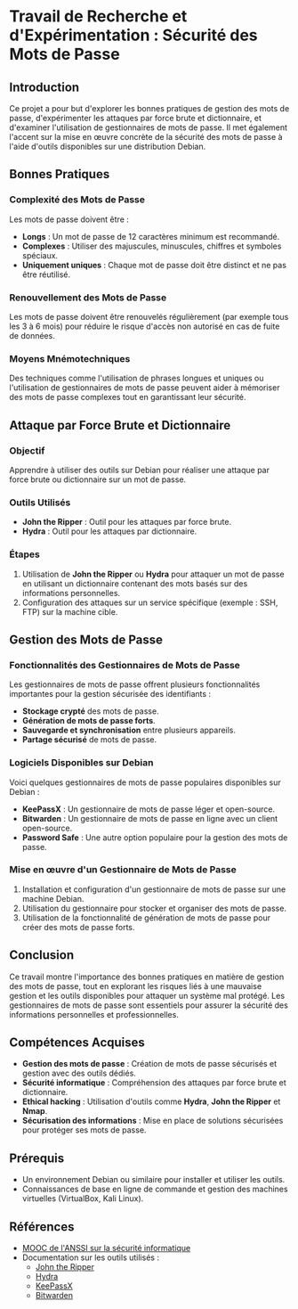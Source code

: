# Travail de Recherche et d'Expérimentation : Sécurité des Mots de Passe

## Introduction
Ce projet a pour but d'explorer les bonnes pratiques de gestion des mots de passe, d'expérimenter les attaques par force brute et dictionnaire, et d'examiner l'utilisation de gestionnaires de mots de passe. Il met également l'accent sur la mise en œuvre concrète de la sécurité des mots de passe à l'aide d'outils disponibles sur une distribution Debian.

## Bonnes Pratiques
### Complexité des Mots de Passe
Les mots de passe doivent être :
- **Longs** : Un mot de passe de 12 caractères minimum est recommandé.
- **Complexes** : Utiliser des majuscules, minuscules, chiffres et symboles spéciaux.
- **Uniquement uniques** : Chaque mot de passe doit être distinct et ne pas être réutilisé.

### Renouvellement des Mots de Passe
Les mots de passe doivent être renouvelés régulièrement (par exemple tous les 3 à 6 mois) pour réduire le risque d'accès non autorisé en cas de fuite de données.

### Moyens Mnémotechniques
Des techniques comme l'utilisation de phrases longues et uniques ou l'utilisation de gestionnaires de mots de passe peuvent aider à mémoriser des mots de passe complexes tout en garantissant leur sécurité.

## Attaque par Force Brute et Dictionnaire
### Objectif
Apprendre à utiliser des outils sur Debian pour réaliser une attaque par force brute ou dictionnaire sur un mot de passe.

### Outils Utilisés
- **John the Ripper** : Outil pour les attaques par force brute.
- **Hydra** : Outil pour les attaques par dictionnaire.

### Étapes
1. Utilisation de **John the Ripper** ou **Hydra** pour attaquer un mot de passe en utilisant un dictionnaire contenant des mots basés sur des informations personnelles.
2. Configuration des attaques sur un service spécifique (exemple : SSH, FTP) sur la machine cible.

## Gestion des Mots de Passe
### Fonctionnalités des Gestionnaires de Mots de Passe
Les gestionnaires de mots de passe offrent plusieurs fonctionnalités importantes pour la gestion sécurisée des identifiants :
- **Stockage crypté** des mots de passe.
- **Génération de mots de passe forts**.
- **Sauvegarde et synchronisation** entre plusieurs appareils.
- **Partage sécurisé** de mots de passe.

### Logiciels Disponibles sur Debian
Voici quelques gestionnaires de mots de passe populaires disponibles sur Debian :
- **KeePassX** : Un gestionnaire de mots de passe léger et open-source.
- **Bitwarden** : Un gestionnaire de mots de passe en ligne avec un client open-source.
- **Password Safe** : Une autre option populaire pour la gestion des mots de passe.

### Mise en œuvre d'un Gestionnaire de Mots de Passe
1. Installation et configuration d'un gestionnaire de mots de passe sur une machine Debian.
2. Utilisation du gestionnaire pour stocker et organiser des mots de passe.
3. Utilisation de la fonctionnalité de génération de mots de passe pour créer des mots de passe forts.

## Conclusion
Ce travail montre l'importance des bonnes pratiques en matière de gestion des mots de passe, tout en explorant les risques liés à une mauvaise gestion et les outils disponibles pour attaquer un système mal protégé. Les gestionnaires de mots de passe sont essentiels pour assurer la sécurité des informations personnelles et professionnelles.

## Compétences Acquises
- **Gestion des mots de passe** : Création de mots de passe sécurisés et gestion avec des outils dédiés.
- **Sécurité informatique** : Compréhension des attaques par force brute et dictionnaire.
- **Ethical hacking** : Utilisation d'outils comme **Hydra**, **John the Ripper** et **Nmap**.
- **Sécurisation des informations** : Mise en place de solutions sécurisées pour protéger ses mots de passe.

## Prérequis
- Un environnement Debian ou similaire pour installer et utiliser les outils.
- Connaissances de base en ligne de commande et gestion des machines virtuelles (VirtualBox, Kali Linux).

## Références
- [MOOC de l'ANSSI sur la sécurité informatique](https://www.ssi.gouv.fr/formation/)
- Documentation sur les outils utilisés : 
  - [John the Ripper](https://www.openwall.com/john/)
  - [Hydra](https://github.com/vanhauser-thc/thc-hydra)
  - [KeePassX](https://www.keepassx.org/)
  - [Bitwarden](https://bitwarden.com/)

